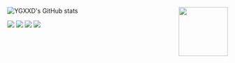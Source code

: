 ![YGXXD's GitHub stats](https://github-readme-stats.vercel.app/api?username=YGXXD&show_icons=true)
<img align='right' src='http://sukasuka-anime.com/core_sys/images/main/cont/hero_chara_character.png' width='112'></img>

<code><img src="https://img.shields.io/badge/cpp-3776ab?style=for-the-badge&logo=cplusplus&logoColor=white"/></code>
<code><img src="https://img.shields.io/badge/cmake-fb080e?style=for-the-badge&logo=cmake&logoColor=white"/></code>
<code><img src="https://img.shields.io/badge/unreal engine-19191e?style=for-the-badge&logo=unrealengine&logoColor=white"/></code>
<code><img src="https://img.shields.io/badge/mac osx-ededed?style=for-the-badge&logo=Apple&logoColor=black"/></code>
